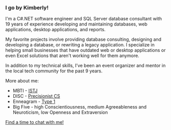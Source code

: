 ### I go by Kimberly!

I'm a C#.NET software engineer and SQL Server database consultant with 19 years of experience developing and maintaining databases, web applications, desktop applications, and reports.

My favorite projects involve providing database consulting, designing and developing a database, or rewriting a legacy application. I specialize in helping small businesses that have outdated web or desktop applications or even Excel solutions that aren't working well for them anymore. 

In addition to my technical skills, I’ve been an event organizer and mentor in the local tech community for the past 9 years.

More about me:
* MBTI - [ISTJ](https://www.16personalities.com/istj-personality)
* DISC - [Precisionist CS](https://www.discprofile.com/what-is-disc/disc-styles/conscientiousness)
* Enneagram - [Type 1](https://www.enneagraminstitute.com/type-1)
* Big Five - high Conscientiousness, medium Agreeableness and Neuroticism, low Openness and Extraversion

[Find a time to chat with me!](https://calendly.com/kacollins/chat)
